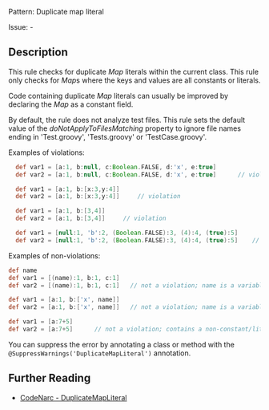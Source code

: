 Pattern: Duplicate map literal

Issue: -

## Description

This rule checks for duplicate *Map* literals within the current class. This rule only checks for *Map*s where the keys and values are all constants or literals.

Code containing duplicate *Map* literals can usually be improved by declaring the *Map* as a constant field.

By default, the rule does not analyze test files. This rule sets the default value of the *doNotApplyToFilesMatching* property to ignore file names ending in 'Test.groovy', 'Tests.groovy' or 'TestCase.groovy'.

Examples of violations:

``` groovy
  def var1 = [a:1, b:null, c:Boolean.FALSE, d:'x', e:true]
  def var2 = [a:1, b:null, c:Boolean.FALSE, d:'x', e:true]      // violation

  def var1 = [a:1, b:[x:3,y:4]]
  def var2 = [a:1, b:[x:3,y:4]]     // violation

  def var1 = [a:1, b:[3,4]]
  def var2 = [a:1, b:[3,4]]     // violation

  def var1 = [null:1, 'b':2, (Boolean.FALSE):3, (4):4, (true):5]
  def var2 = [null:1, 'b':2, (Boolean.FALSE):3, (4):4, (true):5]    // violation
```

Examples of non-violations:

``` groovy
def name
def var1 = [(name):1, b:1, c:1]
def var2 = [(name):1, b:1, c:1]   // not a violation; name is a variable

def var1 = [a:1, b:['x', name]]
def var2 = [a:1, b:['x', name]]   // not a violation; name is a variable

def var1 = [a:7+5]
def var2 = [a:7+5]      // not a violation; contains a non-constant/literal expression
```

You can suppress the error by annotating a class or method with the `@SuppressWarnings('DuplicateMapLiteral')` annotation.

## Further Reading

* [CodeNarc - DuplicateMapLiteral](http://codenarc.sourceforge.net/codenarc-rules-dry.html#DuplicateMapLiteral)